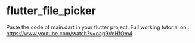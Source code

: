 # flutter_file_picker

Paste the code of main.dart in your flutter project.
Full working tutorial on : https://www.youtube.com/watch?v=oag9VeHfOm4
